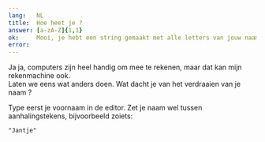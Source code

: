 ```yaml
---
lang:   NL
title:  Hoe heet je ?
answer: [a-zA-Z]{1,1}
ok:     Mooi, je hebt een string gemaakt met alle letters van jouw naam
error:  
---
```


Ja ja, computers zijn heel handig om mee te rekenen, maar dat kan mijn rekenmachine ook.  
Laten we eens wat anders doen. Wat dacht je van het verdraaien van je naam ?

Type eerst je voornaam in de editor. Zet je naam wel tussen aanhalingstekens, bijvoorbeeld
zoiets:

    "Jantje"
